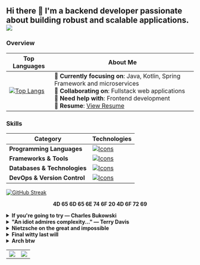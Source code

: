 ## Hi there 👋 I'm a backend developer passionate about building robust and scalable applications.![](https://komarev.com/ghpvc/?username=deadboyccc)


### **Overview**

| **Top Languages**                                                                                                                                                              | **About Me**                                                                                                                                                                                                                         |
|-------------------------------------------------------------------------------------------------------------------------------------------------------------------------------|-----------------------------------------------------------------------------------------------------------------------------------------------------------------------------------------------|
| [![Top Langs](https://test-six-pi-50.vercel.app/api/top-langs/?username=deadboyccc&hide=html,shell,rust,php,css,javascript,batchfile,c,cmake,lua,tex,pug,raml,dockerfile,powershell&langs_count=6&layout=compact)](https://github.com/anuraghazra/github-readme-stats) | 🌱 **Currently focusing on**: Java, Kotlin, Spring Framework and microservices <br>👯 **Collaborating on**: Fullstack web applications<br>🤔 **Need help with**: Frontend development<br>📄 **Resume**: [View Resume](https://github.com/deadboyccc/Resume) |


### **Skills**

| **Category**               | **Technologies**                                                                                                                                                                                                                  |
|-----------------------------|-------------------------------------------------------------------------------------------------------------------------------------------------------------------------------------------|
| **Programming Languages**  | [![Icons](https://go-skill-icons.vercel.app/api/icons?i=typescript,javascript,c,cpp,cs,kotlin,java,python&perline=10)](https://github.com/LelouchFR/skill-icons)                                                                                |
| **Frameworks & Tools** | [![Icons](https://go-skill-icons.vercel.app/api/icons?i=nodejs,express,nestjs,dotnet,spring,ktor,neovim,idea,webstorm,clion,datagrip,vscode&perline=10)](https://github.com/LelouchFR/skill-icons)                                                                          |
| **Databases & Technologies**              | [![Icons](https://go-skill-icons.vercel.app/api/icons?i=mongodb,postgresql,mysql,redis,elasticsearch,kibana,hibernate,graphql,socketio,kafka,rabbitmq&perline=10)](https://skillicons.dev)                                                                                              |
| **DevOps & Version Control** | [![Icons](https://go-skill-icons.vercel.app/api/icons?i=git,github,githubactions,docker,kubernetes,linux,maven,gradle,cmake,aws,gcp,nginx,prometheus,opentelemetry,openzeppelin,grafana&perline=10)](https://skillicons.dev)                                                                                        |


[![GitHub Streak](https://github-readme-streak-stats-test-sandy.vercel.app?user=deadboyccc&theme=dark&card_width=501&card_height=200)](https://git.io/streak-stats)

<p align="center">
  <strong>4D 65 6D 65 6E 74 6F 20 4D 6F 72 69</strong>
</p>


<details>
  <summary><strong>If you're going to try — Charles Bukowski </strong></summary>

  If you’re going to try, go all the way.
  Otherwise, don’t even start.
  If you’re going to try, go all the way.
  This could mean losing girlfriends, wives, relatives, jobs and maybe even your mind.
  It could mean not eating for three or four days.
  It could mean freezing on a park bench.
  It could mean jail.
  It could mean derision, mockery, isolation.
  Isolation is the gift.
  All the others are a test of your endurance, of how much you really want to do it.
  And, you’ll do it, despite rejection and the worst odds.
  And it will be better than anything else you can imagine.
  If you’re going to try, go all the way.
  There is no other feeling like that.
  You will be alone with the gods, and the nights will flame with fire.
  DO IT. DO IT. DO IT. All the way
  You will ride life straight to perfect laughter.
  It’s the only good fight there is.
</details>

<details>
  <summary><strong>"An idiot admires complexity..." — Terry Davis</strong></summary>

  "An idiot admires complexity, a genius admires simplicity."
  — Terry Davis, Creator of Temple OS
</details>

<details>
  <summary><strong>Nietzsche on the great and impossible</strong></summary>

  “I know of no better life purpose than to perish attempting the great and impossible. The fact that something seems impossible should not be a reason to not pursue it. That’s exactly what makes it worth pursuing. Where would the courage and greatness be if success was certain and there was no risk. The only true failure is shrinking away from life’s challenges.”
  — Friedrich Nietzsche
</details>

<details>
  <summary><strong>Final witty last will</strong></summary>

  "When I finally shuffle off this mortal coil, don't you dare mourn. Instead, get out there and make the future so freaking brilliant, it makes my posthumous halo glow even brighter! My ego demands a glorious legacy, so consider your now-doubled workload my final, most genius gift to humanity (and to my own eternal bragging rights). You're welcome for the utopia you're about to build – largely thanks to my foresight, obviously."
</details>

<details>
  <summary><strong>Arch btw</strong></summary>

  - **OS**: Arch Linux  
  - **WM**: i3 / Hyprland  
  - **Terminal**: Alacritty  
  - **Editor**: Neovim  
  - **Launcher**: Rofi  
  - **Notifications**: Dunst  
  - **Shell**: Zsh  
  - **Extras**: Custom scripts, themes, and tweaks  

  ###### PS: Switched to GNOME Ubuntu/Fedora because life is short — stability and peace of mind matter! 😄 (Sorry, I don't use Arch, btw!)
</details>


<table>
  <tr>
    <td>
      <a href="https://github.com/deadboyccc/spring">
        <img src="https://github-readme-stats.vercel.app/api/pin/?username=deadboyccc&repo=spring&show_owner=true" />
      </a>
    </td>
    <td>
      <a href="https://github.com/deadboyccc/java">
        <img src="https://github-readme-stats.vercel.app/api/pin/?username=deadboyccc&repo=java&show_owner=true" />
      </a>
    </td>
  </tr>
</table>


